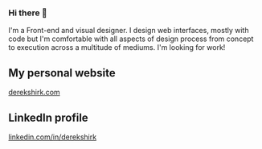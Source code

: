 ### Hi there 👋

I'm a Front-end and visual designer. I design web interfaces, mostly with code but I'm comfortable with all aspects of design process from concept to execution across a multitude of mediums. I'm looking for work!

## My personal website

[derekshirk.com](https://derekshirk.com)

## LinkedIn profile

[linkedin.com/in/derekshirk](https://www.linkedin.com/in/derekshirk/)

<!--
**derekshirk/derekshirk** is a ✨ _special_ ✨ repository because its `README.md` (this file) appears on your GitHub profile.

Here are some ideas to get you started:

- 🔭 I’m currently working on ...
- 🌱 I’m currently learning ...
- 👯 I’m looking to collaborate on ...
- 🤔 I’m looking for help with ...
- 💬 Ask me about ...
- 📫 How to reach me: ...
- 😄 Pronouns: ...
- ⚡ Fun fact: ...
-->
